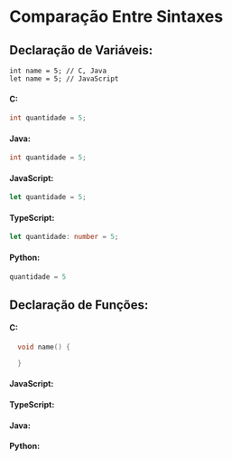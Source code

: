 # Comparação Entre Sintaxes

## Declaração de Variáveis:
```
int name = 5; // C, Java
let name = 5; // JavaScript
```


#### C:
```c  
int quantidade = 5;
```
#### Java:
```java
int quantidade = 5;
```
#### JavaScript:
```javascript
let quantidade = 5;
```
#### TypeScript:
```typescript
let quantidade: number = 5;
```
#### Python:
```python
quantidade = 5
```

## Declaração de Funções:
#### C:
  ```c
    void name() {

    }
  ```
#### JavaScript:
#### TypeScript:
#### Java:
#### Python: